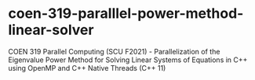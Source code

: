 # coen-319-paralllel-power-method-linear-solver
COEN 319 Parallel Computing (SCU F2021) - Parallelization of the Eigenvalue Power Method for Solving Linear Systems of Equations in C++ using OpenMP and C++ Native Threads (C++ 11)
